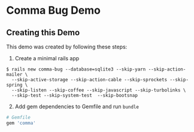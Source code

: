 Comma Bug Demo
==================================================

Creating this Demo
--------------------------------------------------

This demo was created by following these steps:

1. Create a minimal rails app

```
$ rails new comma-bug --database=sqlite3 --skip-yarn --skip-action-mailer \
  --skip-active-storage --skip-action-cable --skip-sprockets --skip-spring \
  --skip-listen --skip-coffee --skip-javascript --skip-turbolinks \
  --skip-test --skip-system-test  --skip-bootsnap
```

2. Add gem dependencies to Gemfile and run `bundle`

```ruby
# Gemfile
gem 'comma'
```


